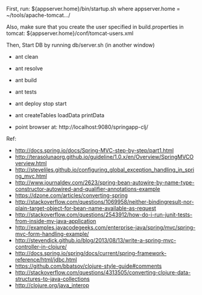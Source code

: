 First, run:
${appserver.home}/bin/startup.sh
where appserver.home = ~/tools/apache-tomcat.../

Also, make sure that you create the user specified in build.properties in tomcat: ${appserver.home}/conf/tomcat-users.xml

Then,
Start DB by running db/server.sh (in another window)


* ant clean
* ant resolve
* ant build 
* ant tests
* ant deploy stop start
* ant createTables loadData printData

* point browser at: http://localhost:9080/springapp-clj/

Ref:

* http://docs.spring.io/docs/Spring-MVC-step-by-step/part1.html
* http://terasolunaorg.github.io/guideline/1.0.x/en/Overview/SpringMVCOverview.html
* http://steveliles.github.io/configuring_global_exception_handling_in_spring_mvc.html
* http://www.journaldev.com/2623/spring-bean-autowire-by-name-type-constructor-autowired-and-qualifier-annotations-example
* https://dzone.com/articles/converting-spring
* http://stackoverflow.com/questions/1069958/neither-bindingresult-nor-plain-target-object-for-bean-name-available-as-request
* http://stackoverflow.com/questions/2543912/how-do-i-run-junit-tests-from-inside-my-java-application
* http://examples.javacodegeeks.com/enterprise-java/spring/mvc/spring-mvc-form-handling-example/
* http://stevendick.github.io/blog/2013/08/13/write-a-spring-mvc-controller-in-clojure/
* http://docs.spring.io/spring/docs/current/spring-framework-reference/html/jdbc.html
* https://github.com/bbatsov/clojure-style-guide#comments
* http://stackoverflow.com/questions/4313505/converting-clojure-data-structures-to-java-collections
* http://clojure.org/java_interop
